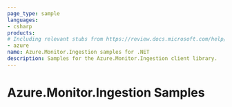 ```yaml
---
page_type: sample
languages:
- csharp
products:
# Including relevant stubs from https://review.docs.microsoft.com/help/contribute/metadata-taxonomies#product
- azure
name: Azure.Monitor.Ingestion samples for .NET
description: Samples for the Azure.Monitor.Ingestion client library.
---
```


# Azure.Monitor.Ingestion Samples

<!-- please refer to <https://github.com/Azure/azure-sdk-for-net/blob/main/sdk/template/Azure.Template/samples/README.md> to write sample readme. -->
